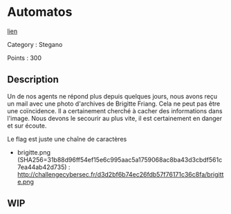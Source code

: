 # Automatos

[lien](https://ctf.challengecybersec.fr/7a144cdc500b28e80cf760d60aca2ed3/challenge-detail.php?chall=24)

Category : Stegano

Points : 300

## Description

Un de nos agents ne répond plus depuis quelques jours, nous avons reçu un mail avec une photo d'archives de Brigitte Friang. Cela ne peut pas être une coïncidence. Il a certainement cherché à cacher des informations dans l'image. Nous devons le secourir au plus vite, il est certainement en danger et sur écoute.

Le flag est juste une chaîne de caractères

- brigitte.png (SHA256=31b88d96ff54ef15e6c995aac5a1759068ac8ba43d3cbdf561c7ea44ab42d735) : http://challengecybersec.fr/d3d2bf6b74ec26fdb57f76171c36c8fa/brigitte.png


## WIP


